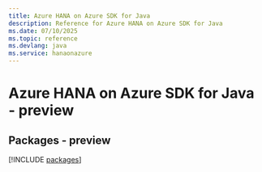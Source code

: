 ```yaml
---
title: Azure HANA on Azure SDK for Java
description: Reference for Azure HANA on Azure SDK for Java
ms.date: 07/10/2025
ms.topic: reference
ms.devlang: java
ms.service: hanaonazure
---
```

# Azure HANA on Azure SDK for Java - preview
## Packages - preview
[!INCLUDE [packages](hana-on-azure-index.md)]